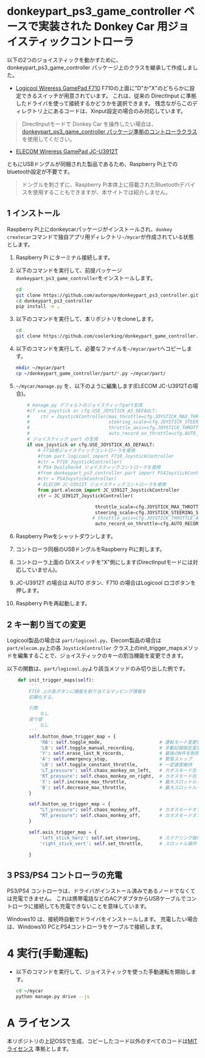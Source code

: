 # donkeypart_ps3_game_controller ベースで実装された Donkey Car 用ジョイスティックコントローラ

以下の2つのジョイスティックを動かすために、donkeypart_ps3_game_controller パッケージ上のクラスを継承して作成しました。

* [Logicool Wireress GamePad F710](https://amzn.to/2R85kAK)
   F710の上面に"D"か"X"のどちらかに設定できるスイッチが用意されています。
   これは、従来の DirectInput に準拠したドライバを使って接続するかどうかを選択できます。
   残念ながらこのディレクトリ上にあるコードは、Xinput設定の場合のみ対応しています。

> DirectInputモードで Donkey Car を操作したい場合は、 [donkeypart_ps3_game_controller パッケージ準拠のコントローラクラス](../README.md) を使用してください。

* [ELECOM Wireress GamePad JC-U3912T](https://amzn.to/2SddDvo)

ともにUSBドングルが同梱された製品であるため、Raspberry Pi上でのbluetooth設定が不要です。

> ドングルを刺さずに、Raspberry Pi本体上に搭載されたBluetoothデバイスを使用することもできますが、本サイトでは紹介しません。

## 1 インストール

Raspberry Pi上にdonkeycarパッケージがインストールされ、`donkey createcar`コマンドで独自アプリ用ディレクトリ`~/mycar`が作成されている状態とします。

1. Raspberry Pi にターミナル接続します。
2. 以下のコマンドを実行して、前提パッケージ`donkeypart_ps3_game_controller`をインストールします。
    ```bash
    cd
    git clone https://github.com/autorope/donkeypart_ps3_controller.git
    cd donkeypart_ps3_controller
    pip install -e .
    ```
3. 以下のコマンドを実行して、本リポジトリをcloneします。
    ```bash
    cd
    git clone https://github.com/coolerking/donkeypart_game_controller.git
    ```
4. 以下のコマンドを実行して、必要なファイルを`~/mycar/part`へコピーします。
    ```bash
    mkdir ~/mycar/part
    cp ~/donkeypart_game_controller/part/*.py ~/mycar/part/
    ```
5. `~/mycar/manage.py` を、以下のように編集します(ELECOM JC-U3912Tの場合)。
    ```python
        # manage.py デフォルトのジョイスティックpart生成
        #if use_joystick or cfg.USE_JOYSTICK_AS_DEFAULT:
        #    ctr = JoystickController(max_throttle=cfg.JOYSTICK_MAX_THROTTLE,
        #                             steering_scale=cfg.JOYSTICK_STEERING_SCALE,
        #                             throttle_axis=cfg.JOYSTICK_THROTTLE_AXIS,
        #                             auto_record_on_throttle=cfg.AUTO_RECORD_ON_THROTTLE)
        # ジョイスティック part の生成
        if use_joystick or cfg.USE_JOYSTICK_AS_DEFAULT:
            # F710用ジョイスティックコントローラを使用
            #from part.logicool import F710_JoystickController
            #ctr = F710_JoystickController(
            # PS4 Dualshock4 ジョイスティックコントローラを使用
            #from donkeypart_ps3_controller.part import PS4JoystickController
            #ctr = PS4JoystickController(
            # ELECOM JC-U3912T ジョイスティックコントローラを使用
            from part.elecom import JC_U3912T_JoystickController
            ctr = JC_U3912T_JoystickController(

                                 throttle_scale=cfg.JOYSTICK_MAX_THROTTLE,
                                 steering_scale=cfg.JOYSTICK_STEERING_SCALE,
                                # throttle_axis=cfg.JOYSTICK_THROTTLE_AXIS,
                                 auto_record_on_throttle=cfg.AUTO_RECORD_ON_THROTTLE)
    ```

6. Raspberry Piwをシャットダウンします。
7. コントローラ同梱のUSBドングルをRaspberry Piに刺します。
8. コントローラ上面の D/Xスイッチを"X"側にします(DirectInputモードには対応していません)。
9. JC-U3912T の場合は AUTO ボタン、F710 の場合はLogicool ロゴボタンを押します。
10. Raspberry Piを再起動します。

## 2 キー割り当ての変更

Logicool製品の場合は `part/logicool.py`、Elecom製品の場合は `part/elecom.py`上の各 `JoystickController` クラス上のinit_trigger_mapsメソッドを編集することで、ジョイスティックのキーの割当機能を変更できます。

以下の関数は、`part/logicool.py`より該当メソッドのみ切り出した例です。

```python
    def init_trigger_maps(self):
        '''
        F710 上の各ボタンに機能を割り当てるマッピング情報を
        初期化する。

        引数
            なし
        戻り値
            なし
        '''
        self.button_down_trigger_map = {
            'RB': self.toggle_mode,                     # 運転モード変更(user, local_angle, local)
            'LB': self.toggle_manual_recording,         # 手動記録設定変更
            'Y': self.erase_last_N_records,             # 最後のN件を削除(動作していない?)
            'A': self.emergency_stop,                   # 緊急ストップ
            'LB': self.toggle_constant_throttle,        # 一定速度維持
            'LT_pressure': self.chaos_monkey_on_left,   # カオスモード左
            'RT_pressure': self.chaos_monkey_on_right,  # カオスモード右
            'X': self.increase_max_throttle,            # 最大スロットル＋＋
            'B': self.decrease_max_throttle,            # 最大スロットル－－
        }

        self.button_up_trigger_map = {
            "LT_pressure": self.chaos_monkey_off,       # カオスモードオフ
            "RT_pressure": self.chaos_monkey_off,       # カオスモードオフ
        }

        self.axis_trigger_map = {
            'left_stick_horz': self.set_steering,       # ステアリング操作
            'right_stick_vert': self.set_throttle,      # スロットル操作

        }
```

## 3 PS3/PS4 コントローラの充電

PS3/PS4 コントローラは、ドライバがインストール済みであるノードでなくては充電できません。
これは携帯電話などのACアダプタからUSBケーブルでコントローラに接続しても充電できないことを意味しています。

Windows10 は、接続時自動でドライバをインストールします。
充電したい場合は、Windows10 PCとPS4コントローラをケーブルで接続します。


# 4 実行(手動運転)

* 以下のコマンドを実行して、ジョイスティックを使った手動運転を開始します。
   ```bash
   cd ~/mycar
   python manage.py drive --js
   ```



# A ライセンス

本リポジトリの上記OSSで生成、コピーしたコード以外のすべてのコードは[MITライセンス](../LICENSE) 準拠とします。
